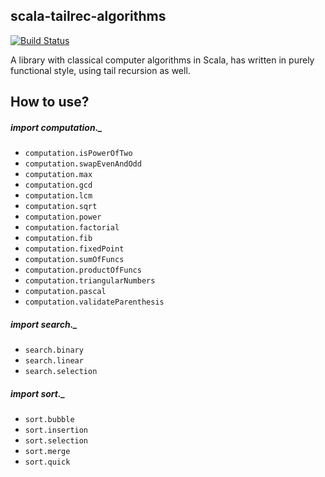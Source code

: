 scala-tailrec-algorithms
------------------------
[![Build Status](https://travis-ci.org/vstostap/scala-tailrec-algorithms.svg?branch=master)](https://travis-ci.org/vstostap/scala-tailrec-algorithms)

A library with classical computer algorithms in Scala, has written in purely functional style, using tail recursion as well.

How to use?
---------------
##### import computation._
* `computation.isPowerOfTwo`
* `computation.swapEvenAndOdd`
* `computation.max`
* `computation.gcd`
* `computation.lcm`
* `computation.sqrt`
* `computation.power`
* `computation.factorial`
* `computation.fib`
* `computation.fixedPoint`
* `computation.sumOfFuncs`
* `computation.productOfFuncs`
* `computation.triangularNumbers`
* `computation.pascal`
* `computation.validateParenthesis`

##### import search._
*  `search.binary`
*  `search.linear`
*  `search.selection`

##### import sort._
*  `sort.bubble`
*  `sort.insertion`
*  `sort.selection`
*  `sort.merge`
*  `sort.quick`